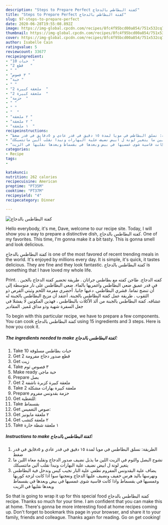 ```yaml
---
description: "Steps to Prepare Perfect كفتة البطاطس بالدجاج"
title: "Steps to Prepare Perfect كفتة البطاطس بالدجاج"
slug: 97-steps-to-prepare-perfect
date: 2020-06-28T19:55:08.892Z
image: https://img-global.cpcdn.com/recipes/8fc4f95bcd00a854/751x532cq70/الصورة-الرئيسية-لوصفةكفتة-البطاطس-بالدجاج.jpg
thumbnail: https://img-global.cpcdn.com/recipes/8fc4f95bcd00a854/751x532cq70/الصورة-الرئيسية-لوصفةكفتة-البطاطس-بالدجاج.jpg
cover: https://img-global.cpcdn.com/recipes/8fc4f95bcd00a854/751x532cq70/الصورة-الرئيسية-لوصفةكفتة-البطاطس-بالدجاج.jpg
author: Isabelle Cain
ratingvalue: 5
reviewcount: 33677
recipeingredient:
- "10 حبات  "
- "2 قطع   "
- " "
- "٣ فصوص "
- "حبة "
- " "
- "2 ملعقة كبيرة  "
- "2 ملعقة كبيرة  "
- "حزمة  "
- " "
- " "
- "  "
- "٢ ملعقة "
- "٢ ملعقة "
- "١ ملعقة  "
recipeinstructions:
- "الطريقة: نسلق البطاطس في مويا لمدة ١٥ دقيق في قدر عادي و ٥دقايق في قدر ضغط"
- "نشوح البصل والثوم في الزيت اللين ما يذبل نضيف صدور الدجاج ونقلبة معاة اللين ما يتغير لونة ل ابيض نضيف علية البهارات ونبدا نقلب ألين ماتتسبكك"
- "يضاف علية البقدونس المفروم نطفي علية النار نجيب كيس وندخل فية البطاطس ونهرسها باليد هرس خفيف ونضيف عليها الدجاج ونعجنها سوا اذا كانت لزجة كوريها وغمسيها في بقسماط واذا كانت قاسية شوى غمسيها في بيض وبعدها في بقسماط ويعدها نقليها في الزيت"
categories:
- Recipe
tags:
- 

katakunci:  
nutrition: 262 calories
recipecuisine: American
preptime: "PT35M"
cooktime: "PT37M"
recipeyield: "4"
recipecategory: Dinner

---
```



![كفتة البطاطس بالدجاج](https://img-global.cpcdn.com/recipes/8fc4f95bcd00a854/751x532cq70/الصورة-الرئيسية-لوصفةكفتة-البطاطس-بالدجاج.jpg)

Hello everybody, it's me, Dave, welcome to our recipe site. Today, I will show you a way to prepare a distinctive dish, كفتة البطاطس بالدجاج. One of my favorites. This time, I'm gonna make it a bit tasty. This is gonna smell and look delicious.

كفتة البطاطس بالدجاج is one of the most favored of recent trending meals in the world. It's enjoyed by millions every day. It is simple, it's quick, it tastes delicious. They are fine and they look fantastic. كفتة البطاطس بالدجاج is something that I have loved my whole life.

Print. كفته الدجاج. طاجن كفته مع بطاطس جراتان . طريقة تحضير كفتة الدجاج بالجبن . في قدر عميق ضعي البطاطس واغمريها بالماء. ضعي البطاطس على نار متوسطة إلى أن تنضج تماما. قشري البطاطس. دعيها جانبا. أحضري مفرمة اللحم وثبتي القرص ذو الثقوب . طريقة عمل كفتة البطاطس بالجبنة. أعتقد أن مزيج البطاطس بالجبنة له عشاقه. كفتة البطاطس بالجبنة من ألذ الأكلات بالبطاطس ، فهذين المكونين لا يفشلا في جعل السفرة شهية وذو مذاق مُميز. المقادير


To begin with this particular recipe, we have to prepare a few components. You can cook كفتة البطاطس بالدجاج using 15 ingredients and 3 steps. Here is how you cook it.

<!--inarticleads1-->

##### The ingredients needed to make كفتة البطاطس بالدجاج:

1. Take 10 حبات بطاطس مسلوقة
1. Get 2 قطع صدور دجاج مفرومة
1. Get  زيت
1. Take ٣ فصوص ثوم
1. Make ready حبة ماجي
1. Prepare  بصل
1. Get 2 ملعقة كبيرة كزبرة ناشفة
1. Take 2 ملعقة كبيرة بهارات مشكلة
1. Prepare حزمة بقدونس مفروم
1. Get  للتغطية:
1. Take  بقسماط
1. Get  صوص التغميس:
1. Get ٢ ملعقة مايونيز
1. Get ٢ ملعقة كتشب
1. Take ١ ملعقة شطة حارة




<!--inarticleads2-->

##### Instructions to make كفتة البطاطس بالدجاج:

1. الطريقة: نسلق البطاطس في مويا لمدة ١٥ دقيق في قدر عادي و ٥دقايق في قدر ضغط
1. نشوح البصل والثوم في الزيت اللين ما يذبل نضيف صدور الدجاج ونقلبة معاة اللين ما يتغير لونة ل ابيض نضيف علية البهارات ونبدا نقلب ألين ماتتسبكك
1. يضاف علية البقدونس المفروم نطفي علية النار نجيب كيس وندخل فية البطاطس ونهرسها باليد هرس خفيف ونضيف عليها الدجاج ونعجنها سوا اذا كانت لزجة كوريها وغمسيها في بقسماط واذا كانت قاسية شوى غمسيها في بيض وبعدها في بقسماط ويعدها نقليها في الزيت




So that is going to wrap it up for this special food كفتة البطاطس بالدجاج recipe. Thanks so much for your time. I am confident that you can make this at home. There's gonna be more interesting food at home recipes coming up. Don't forget to bookmark this page in your browser, and share it to your family, friends and colleague. Thanks again for reading. Go on get cooking!
